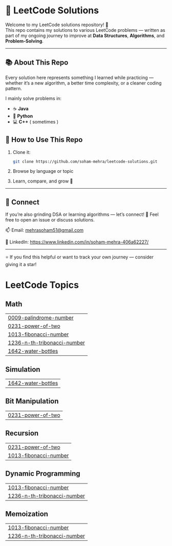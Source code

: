 # 🧠 LeetCode Solutions

Welcome to my LeetCode solutions repository! 🌱  
This repo contains my solutions to various LeetCode problems — written as part of my ongoing journey to improve at **Data Structures**, **Algorithms**, and **Problem-Solving**.

---

## 📚 About This Repo
Every solution here represents something I learned while practicing — whether it’s a new algorithm, a better time complexity, or a cleaner coding pattern.

I mainly solve problems in:
- ☕ **Java** 
- 🐍 **Python**
- 💻 **C++** ( sometimes )


## 🌟 How to Use This Repo
1. Clone it:
   ```bash
   git clone https://github.com/soham-mehra/leetcode-solutions.git

2. Browse by language or topic

3. Learn, compare, and grow 🚀
   
---

## 🧩 Connect

If you’re also grinding DSA or learning algorithms — let’s connect!
💬 Feel free to open an issue or discuss solutions.

📫 Email: mehrasoham51@gmail.com

💼 LinkedIn: https://www.linkedin.com/in/soham-mehra-406a62227/

---

⭐ If you find this helpful or want to track your own journey — consider giving it a star!

<!---LeetCode Topics Start-->
# LeetCode Topics
## Math
|  |
| ------- |
| [0009-palindrome-number](https://github.com/Soham1010/LeetCode-DSA-practice/tree/master/0009-palindrome-number) |
| [0231-power-of-two](https://github.com/Soham1010/LeetCode-DSA-practice/tree/master/0231-power-of-two) |
| [1013-fibonacci-number](https://github.com/Soham1010/LeetCode-DSA-practice/tree/master/1013-fibonacci-number) |
| [1236-n-th-tribonacci-number](https://github.com/Soham1010/LeetCode-DSA-practice/tree/master/1236-n-th-tribonacci-number) |
| [1642-water-bottles](https://github.com/Soham1010/LeetCode-DSA-practice/tree/master/1642-water-bottles) |
## Simulation
|  |
| ------- |
| [1642-water-bottles](https://github.com/Soham1010/LeetCode-DSA-practice/tree/master/1642-water-bottles) |
## Bit Manipulation
|  |
| ------- |
| [0231-power-of-two](https://github.com/Soham1010/LeetCode-DSA-practice/tree/master/0231-power-of-two) |
## Recursion
|  |
| ------- |
| [0231-power-of-two](https://github.com/Soham1010/LeetCode-DSA-practice/tree/master/0231-power-of-two) |
| [1013-fibonacci-number](https://github.com/Soham1010/LeetCode-DSA-practice/tree/master/1013-fibonacci-number) |
## Dynamic Programming
|  |
| ------- |
| [1013-fibonacci-number](https://github.com/Soham1010/LeetCode-DSA-practice/tree/master/1013-fibonacci-number) |
| [1236-n-th-tribonacci-number](https://github.com/Soham1010/LeetCode-DSA-practice/tree/master/1236-n-th-tribonacci-number) |
## Memoization
|  |
| ------- |
| [1013-fibonacci-number](https://github.com/Soham1010/LeetCode-DSA-practice/tree/master/1013-fibonacci-number) |
| [1236-n-th-tribonacci-number](https://github.com/Soham1010/LeetCode-DSA-practice/tree/master/1236-n-th-tribonacci-number) |
<!---LeetCode Topics End-->
